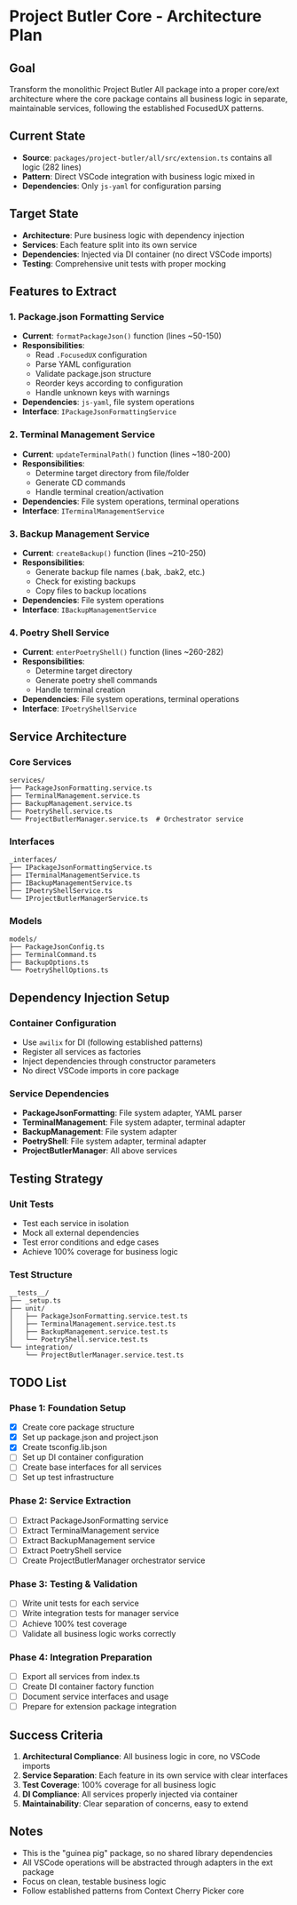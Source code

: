 # Project Butler Core - Architecture Plan

## Goal

Transform the monolithic Project Butler All package into a proper core/ext architecture where the core package contains all business logic in separate, maintainable services, following the established FocusedUX patterns.

## Current State

- **Source**: `packages/project-butler/all/src/extension.ts` contains all logic (282 lines)
- **Pattern**: Direct VSCode integration with business logic mixed in
- **Dependencies**: Only `js-yaml` for configuration parsing

## Target State

- **Architecture**: Pure business logic with dependency injection
- **Services**: Each feature split into its own service
- **Dependencies**: Injected via DI container (no direct VSCode imports)
- **Testing**: Comprehensive unit tests with proper mocking

## Features to Extract

### 1. Package.json Formatting Service

- **Current**: `formatPackageJson()` function (lines ~50-150)
- **Responsibilities**:
    - Read `.FocusedUX` configuration
    - Parse YAML configuration
    - Validate package.json structure
    - Reorder keys according to configuration
    - Handle unknown keys with warnings
- **Dependencies**: `js-yaml`, file system operations
- **Interface**: `IPackageJsonFormattingService`

### 2. Terminal Management Service

- **Current**: `updateTerminalPath()` function (lines ~180-200)
- **Responsibilities**:
    - Determine target directory from file/folder
    - Generate CD commands
    - Handle terminal creation/activation
- **Dependencies**: File system operations, terminal operations
- **Interface**: `ITerminalManagementService`

### 3. Backup Management Service

- **Current**: `createBackup()` function (lines ~210-250)
- **Responsibilities**:
    - Generate backup file names (.bak, .bak2, etc.)
    - Check for existing backups
    - Copy files to backup locations
- **Dependencies**: File system operations
- **Interface**: `IBackupManagementService`

### 4. Poetry Shell Service

- **Current**: `enterPoetryShell()` function (lines ~260-282)
- **Responsibilities**:
    - Determine target directory
    - Generate poetry shell commands
    - Handle terminal creation
- **Dependencies**: File system operations, terminal operations
- **Interface**: `IPoetryShellService`

## Service Architecture

### Core Services

```
services/
├── PackageJsonFormatting.service.ts
├── TerminalManagement.service.ts
├── BackupManagement.service.ts
├── PoetryShell.service.ts
└── ProjectButlerManager.service.ts  # Orchestrator service
```

### Interfaces

```
_interfaces/
├── IPackageJsonFormattingService.ts
├── ITerminalManagementService.ts
├── IBackupManagementService.ts
├── IPoetryShellService.ts
└── IProjectButlerManagerService.ts
```

### Models

```
models/
├── PackageJsonConfig.ts
├── TerminalCommand.ts
├── BackupOptions.ts
└── PoetryShellOptions.ts
```

## Dependency Injection Setup

### Container Configuration

- Use `awilix` for DI (following established patterns)
- Register all services as factories
- Inject dependencies through constructor parameters
- No direct VSCode imports in core package

### Service Dependencies

- **PackageJsonFormatting**: File system adapter, YAML parser
- **TerminalManagement**: File system adapter, terminal adapter
- **BackupManagement**: File system adapter
- **PoetryShell**: File system adapter, terminal adapter
- **ProjectButlerManager**: All above services

## Testing Strategy

### Unit Tests

- Test each service in isolation
- Mock all external dependencies
- Test error conditions and edge cases
- Achieve 100% coverage for business logic

### Test Structure

```
__tests__/
├── _setup.ts
├── unit/
│   ├── PackageJsonFormatting.service.test.ts
│   ├── TerminalManagement.service.test.ts
│   ├── BackupManagement.service.test.ts
│   └── PoetryShell.service.test.ts
└── integration/
    └── ProjectButlerManager.service.test.ts
```

## TODO List

### Phase 1: Foundation Setup

- [x] Create core package structure
- [x] Set up package.json and project.json
- [x] Create tsconfig.lib.json
- [ ] Set up DI container configuration
- [ ] Create base interfaces for all services
- [ ] Set up test infrastructure

### Phase 2: Service Extraction

- [ ] Extract PackageJsonFormatting service
- [ ] Extract TerminalManagement service
- [ ] Extract BackupManagement service
- [ ] Extract PoetryShell service
- [ ] Create ProjectButlerManager orchestrator service

### Phase 3: Testing & Validation

- [ ] Write unit tests for each service
- [ ] Write integration tests for manager service
- [ ] Achieve 100% test coverage
- [ ] Validate all business logic works correctly

### Phase 4: Integration Preparation

- [ ] Export all services from index.ts
- [ ] Create DI container factory function
- [ ] Document service interfaces and usage
- [ ] Prepare for extension package integration

## Success Criteria

1. **Architectural Compliance**: All business logic in core, no VSCode imports
2. **Service Separation**: Each feature in its own service with clear interfaces
3. **Test Coverage**: 100% coverage for all business logic
4. **DI Compliance**: All services properly injected via container
5. **Maintainability**: Clear separation of concerns, easy to extend

## Notes

- This is the "guinea pig" package, so no shared library dependencies
- All VSCode operations will be abstracted through adapters in the ext package
- Focus on clean, testable business logic
- Follow established patterns from Context Cherry Picker core
